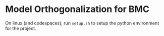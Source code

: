 # Model Orthogonalization for BMC

On linux (and codespaces), run `setup.sh` to setup the python environment for the project.


